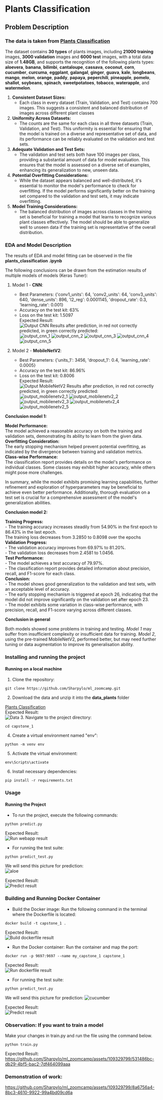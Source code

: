 # Plants Classification  

## Problem Description  

### The data is taken from [Plants Classification](https://www.kaggle.com/datasets/marquis03/plants-classification)  

The dataset contains **30 types** of plants images, including **21000 training** images, **3000 validation** images and **6000 test** images, with a total data size of **1.48GB**, and supports the recognition of the following plants types: **aloevera**, **banana**, **bilimbi**, **cantaloupe**, **cassava**, **coconut**, **corn**, **cucumber**, **curcuma**, **eggplant**, **galangal**, **ginger**, **guava**, **kale**, **longbeans**, **mango**, **melon**, **orange**, **paddy**, **papaya**, **peperchili**, **pineapple**, **pomelo**, **shallot**, **soybeans**, **spinach**, **sweetpotatoes**, **tobacco**, **waterapple**, and **watermelon**.

1. **Consistent Dataset Sizes:**
   * Each class in every dataset (Train, Validation, and Test) contains 700 images. This suggests a consistent and balanced distribution of images across different plant classes
2. **Uniformity Across Datasets:**
   * The counts are the same for each class in all three datasets (Train, Validation, and Test). This uniformity is essential for ensuring that the model is trained on a diverse and representative set of data, and its performance can be reliably evaluated on the validation and test sets.
3. **Adequate Validation and Test Sets:**
   * The validation and test sets both have 100 images per class, providing a substantial amount of data for model evaluation. This ensures that the model is assessed on a diverse set of examples, enhancing its generalization to new, unseen data.
4. **Potential Overfitting Considerations:**
   * While the dataset appears balanced and well-distributed, it's essential to monitor the model's performance to check for overfitting. If the model performs significantly better on the training set compared to the validation and test sets, it may indicate overfitting.
5. **Model Training Considerations:**
   * The balanced distribution of images across classes in the training set is beneficial for training a model that learns to recognize various plant classes effectively. The model should be able to generalize well to unseen data if the training set is representative of the overall distribution.

### EDA and Model Description

The results of EDA and model fitting can be observed in the file  
**plants_classification .ipynb**

The following conclusions can be drawn from the estimation results of multiple models of models (Keras Tuner):  

1. Model 1 - **CNN**:  
    - Best Parameters: {'conv1_units': 64, 'conv2_units': 64, 'conv3_units': 640, 'dense_units': 896, 'l2_reg': 0.0001145, 'dropout_rate': 0.3, 'learning_rate': 0.001}  
    - Accuracy on the test kit: 63%  
    - Loss on the test kit: 1.5097  
    Expected Result:  
    ![Output CNN](./images/img_readme/output_cnn.png)
    Results after prediction, in red not correctly predicted, in green correctly predicted:  
    ![output_cnn_1](images/img_readme/output_cnn_1.png)
    ![output_cnn_2](images/img_readme/output_cnn_2.png)
    ![output_cnn_3](images/img_readme/output_cnn_3.png)
    ![output_cnn_4](images/img_readme/output_cnn_4.png)
    ![output_cnn_5](images/img_readme/output_cnn_5.png)

2. Model 2 - **MobileNetV2**:   
    - Best Parameters: {'units_1': 3456, 'dropout_1': 0.4, 'learning_rate': 0.0005}  
    - Accuracy on the test kit: 86.96%  
    - Loss on the test kit: 0.8006  
    Expected Result:    
    ![Output MobileNetV2](images/img_readme/output_mobilenetv2.png)
    Results after prediction, in red not correctly predicted, in green correctly predicted:  
    ![output_mobilenetv2_1](images/img_readme/output_mobilenetv2_1.png)
    ![output_mobilenetv2_2](images/img_readme/output_mobilenetv2_2.png)
    ![output_mobilenetv2_3](images/img_readme/output_mobilenetv2_3.png)
    ![output_mobilenetv2_4](images/img_readme/output_mobilenetv2_4.png)
    ![output_mobilenetv2_5](images/img_readme/output_mobilenetv2_5.png)

**Conclusion model 1:**  

**Model Performance:**  
    The model achieved a reasonable accuracy on both the training and validation sets, demonstrating its ability to learn from the given data.  
**Overfitting Consideration:**  
    The early stopping mechanism helped prevent potential overfitting, as indicated by the divergence between training and validation metrics.  
**Class-wise Performance:**  
    The classification report provides details on the model's performance on individual classes. Some classes may exhibit higher accuracy, while others might pose more challenges.  

In summary, while the model exhibits promising learning capabilities, further refinement and exploration of hyperparameters may be beneficial to achieve even better performance. Additionally, thorough evaluation on a test set is crucial for a comprehensive assessment of the model's generalization abilities.  

**Conclusion model 2:**  

**Training Progress:**   
    - The training accuracy increases steadily from 54.90% in the first epoch to 86.43% in the last epoch.  
The training loss decreases from 3.2850 to 0.8098 over the epochs  
**Validation Progress:**  
    - The validation accuracy improves from 69.97% to 81.20%.  
    - The validation loss decreases from 2.4581 to 1.0456.  
**Test Performance:**  
    - The model achieves a test accuracy of 79.97%.  
    - The classification report provides detailed information about precision, recall, and F1-score for each class.  
**Conclusion:**  
    - The model shows good generalization to the validation and test sets, with an acceptable level of accuracy.  
    - The early stopping mechanism is triggered at epoch 26, indicating that the model did not improve significantly on the validation set after epoch 23.  
    - The model exhibits some variation in class-wise performance, with precision, recall, and F1-score varying across different classes.  

**Conclusion in general**  

Both models showed some problems in training and testing. *Model 1* may suffer from insufficient complexity or insufficient data for training. *Model 2*, using the pre-trained MobileNetV2, performed better, but may need further tuning or data augmentation to improve its generalisation ability.  


### Installing and running the project

#### Running on a local machine
1. Clone the repository:
```
git clone https://github.com/Sharpylo/ml_zoomcamp.git
```
2. Download the data and unzip it into the **data_plants** folder  
    
[Plants Classification](https://www.kaggle.com/datasets/marquis03/plants-classification)  
Expected Result:  
![Data](images/img_readme/data.png)
3. Navigate to the project directory:
```
cd capstone_1
```
4. Create a virtual environment named "env":
```
python -m venv env
```
5. Activate the virtual environment:
```
env\Scripts\activate
```
6. Install necessary dependencies:
```
pip install -r requirements.txt
```

### Usage
#### Running the Project
- To run the project, execute the following commands:
```
python predict.py
```
Expected Result:   
![Run webapp result](images/img_readme/run_webapp_result.png)
- For running the test suite:
```
python predict_test.py
```

We will send this picture for prediction:  
![aloe](images/img_test/441123_1.jpg)

Expected Result:  
![Predict result](images/img_readme/predict_result_.png)

### Building and Running Docker Container
- Build the Docker image:
Run the following command in the terminal where the Dockerfile is located:
```
docker build -t capstone_1 .
```
Expected Result:  
![Build dockerfile result](images/img_readme/build_dockerfile_result.png)
- Run the Docker container:
Run the container and map the port:
```
docker run -p 9697:9697 --name my_capstone_1 capstone_1
```
Expected Result:  
![Run dockerfile result](images/img_readme/run_dockerfile_result.png)
- For running the test suite:
```
python predict_test.py
```

We will send this picture for prediction:
![cucumber](images/img_test/cucumber.png)

Expected Result:  
![Predict result](images/img_readme/predict_result.png)

### Observation: If you want to train a model

Make your changes in train.py and run the file using the command below.
```
python train.py
```
Expected Result:  
https://github.com/Sharpylo/ml_zoomcamp/assets/109329799/531486bc-db29-4bf5-bac2-7df464099aaa


### Demonstration of work:

https://github.com/Sharpylo/ml_zoomcamp/assets/109329799/8a6756a4-8bc3-4610-9922-99a4bd09cd6a